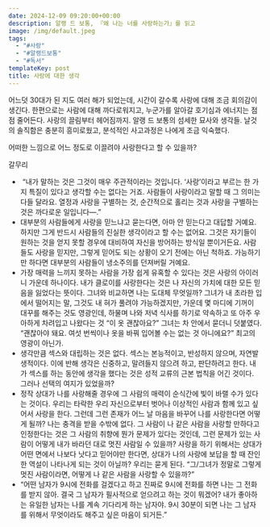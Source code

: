 ```yaml
---
date: 2024-12-09 09:20:00+00:00
description: 알랭 드 보통, 『왜 나는 너를 사랑하는가』를 읽고
image: /img/default.jpeg
tags:
  - "#사랑"
  - "#알랭드보통"
  - "#독서"
templateKey: post
title: 사랑에 대한 생각
---
```


어느덧 30대가 된 지도 여러 해가 되었는데, 시간이 갈수록 사랑에 대해 조금 회의감이 생긴다. 한편으로는 사람에 대해 까다로워지고, 누군가를 알아갈 호기심과 에너지는 점점 줄어든다. 사랑의 끌림부터 헤어짐까지. 알랭 드 보통의 섬세한 묘사와 생각들. 날것의 솔직함은 충분히 흥미로웠고, 분석적인 사고과정은 나에게 조금 익숙했다.

어떠한 느낌으로 어느 정도로 이끌려야 사랑한다고 할 수 있을까?

갈무리
-  “내가 말하는 것은 그것이 매우 주관적이라는 것입니다. ‘사랑’이라고 부르는 한 가지 특질이 있다고 생각할 수는 없다는 거죠. 사람들이 사랑이라고 말할 때 그 의미는 다들 달라요. 열정과 사랑을 구별하는 것, 순간적으로 홀리는 것과 사랑을 구별하는 것은 까다로운 일입니다―.”
- 대부분의 사람들에게 사랑을 믿느냐고 묻는다면, 아마 안 믿는다고 대답할 거예요. 하지만 그게 반드시 사람들의 진실한 생각이라고 할 수는 없어요. 그것은 자기들이 원하는 것을 얻지 못할 경우에 대비하여 자신을 방어하는 방식일 뿐이거든요. 사람들도 사랑을 믿지만, 그렇게 믿어도 되는 상황이 오기 전에는 아닌 척하죠. 가능하기만 하다면 대부분의 사람들이 냉소주의를 던져버릴 거예요.
- 가장 매력을 느끼지 못하는 사람을 가장 쉽게 유혹할 수 있다는 것은 사랑의 아이러니 가운데 하나이다. 내가 클로이를 사랑한다는 것은 나 자신의 가치에 대한 모든 믿음을 잃었다는 뜻이다. 그녀와 비교하면 나는 도대체 무엇일까? 그녀가 내 초라한 입에서 떨어지는 말, 그것도 내 혀가 풀려야 가능하겠지만, 가운데 몇 마디에 기꺼이 대꾸를 해주는 것도 영광인데, 하물며 나와 저녁 식사를 하기로 약속하고 또 아주 우아하게 차려입고 나왔다는 것 “이 옷 괜찮아요?” 그녀는 차 안에서 묻더니 덧붙였다. “괜찮아야 돼요. 여섯 번씩이나 옷을 바꿔 입어볼 수는 없는 것 아니에요?” 최고의 영광이 아닌가.
- 생각만큼 섹스와 대립하는 것은 없다. 섹스는 본능적이고, 반성하지 않으며, 자연발생적이다. 이에 반해 생각은 신중하고, 말려들지 않으려 하고, 판단하려고 한다. 내가 섹스를 하는 동안에 생각을 했다는 것은 성적 교류의 근본 법칙을 어긴 것이다. 그러나 선택의 여지가 있었을까?
- 정작 상대가 나를 사랑해줄 경우에 그 사람의 매력이 순식간에 빛이 바랠 수가 있다는 것이다. 우리는 타락한 우리 자신으로부터 벗어나 이상적인 사람과 함께 있고 싶어서 사랑을 한다. 그런데 그런 존재가 어느 날 마음을 바꾸어 나를 사랑한다면 어떻게 될까? 나는 충격을 받을 수밖에 없다. 그 사람이 나 같은 사람을 사랑할 만하다고 인정한다는 것은 그 사람의 취향에 뭔가 문제가 있다는 것인데, 그런 문제가 있는 사람이 어떻게 내가 바라던 대로 멋진 사람일 수 있을까? 사랑을 하기 위해서는 상대가 어떤 면에서 나보다 낫다고 믿어야만 한다면, 상대가 나의 사랑에 보답을 할 때 잔인한 역설이 나타나게 되는 것이 아닐까? 우리는 묻게 된다. “그/그녀가 정말로 그렇게 멋진 사람이라면, 어떻게 나 같은 사람을 사랑할 수 있을까?”
- “어떤 남자가 9시에 전화를 걸겠다고 하고 진짜로 9시에 전화를 하면 나는 그 전화를 받지 않아. 결국 그 남자가 필사적으로 얻으려고 하는 것이 뭐겠어? 내가 좋아하는 유일한 남자는 나를 계속 기다리게 하는 남자야. 9시 30분이 되면 나는 그 남자를 위해서 무엇이라도 해주고 싶은 마음이 되거든.”